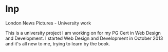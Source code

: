 lnp
===

London News Pictures - University work

This is a university project I am working on for my PG Cert in Web Design and Development. I started Web Design and Development in October 2013 and it's all new to me, trying to learn by the book.
